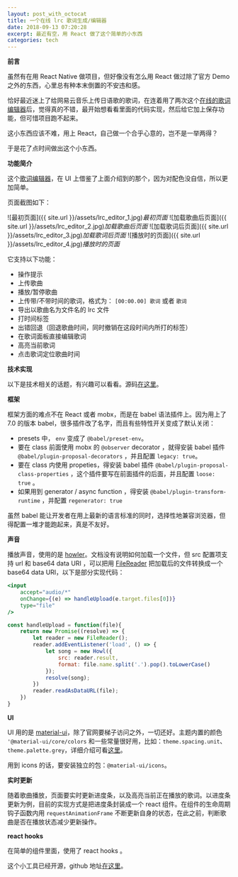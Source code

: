 ```yaml
---
layout: post_with_octocat
title: 一个在线 lrc 歌词生成/编辑器
date: 2018-09-13 07:20:28
excerpt: 最近有空，用 React 做了这个简单的小东西
categories: tech
---
```


**前言**

虽然有在用 React Native 做项目，但好像没有怎么用 React 做过除了官方 Demo 之外的东西，心里总有种本末倒置的不安违和感。

恰好最近迷上了给网易云音乐上传日语歌的歌词，在连着用了两次这个[在线的歌词编辑器](http://heysh.xyz/hieda-lrc-editor/)后，觉得真的不错，最开始想看看里面的代码实现，然后给它加上保存功能，但可惜项目跑不起来。

这小东西应该不难，用上 React，自己做一个合乎心意的，岂不是一举两得？

于是花了点时间做出这个小东西。

**功能简介**

这个[歌词编辑器](https://judes.me/lrc_editor/)，在 UI 上借鉴了上面介绍到的那个，因为对配色没自信，所以更加简单。

页面截图如下：

![最初页面]({{ site.url }}/assets/lrc_editor_1.jpg)*最初页面*
![加载歌曲后页面]({{ site.url }}/assets/lrc_editor_2.jpg)*加载歌曲后页面*
![加载歌词后页面]({{ site.url }}/assets/lrc_editor_3.jpg)*加载歌词后页面*
![播放时的页面]({{ site.url }}/assets/lrc_editor_4.jpg)*播放时的页面*

它支持以下功能：

- 操作提示
- 上传歌曲
- 播放/暂停歌曲
- 上传带/不带时间的歌词，格式为： `[00:00.00] 歌词` 或者 `歌词`
- 导出以歌曲名为文件名的 lrc 文件
- 打时间标签
- 出错回退（回退歌曲时间，同时撤销在这段时间内所打的标签）
- 在歌词面板直接编辑歌词
- 高亮当前歌词
- 点击歌词定位歌曲时间

**技术实现**

以下是技术相关的话题，有兴趣可以看看。源码[在这里](https://github.com/yiyizym/lrc_editor)。

**框架**

框架方面的难点不在 React 或者 mobx，而是在 babel 语法插件上。因为用上了 7.0 的版本 babel，很多插件改了名字，而且有些特性开关变成了默认关闭：

- presets 中， `env`  变成了 `@babel/preset-env`。
- 要在 class 前面使用 mobx 的 `@observer` decorator ，就得安装 babel 插件 `@babel/plugin-proposal-decorators` ，并且配置 `legacy: true`。
- 要在 class 内使用 propeties，得安装 babel 插件 `@babel/plugin-proposal-class-properties` ，这个插件要写在前面插件的后面，并且配置 `loose: true` 。
- 如果用到 generator / async function ，得安装 `@babel/plugin-transform-runtime` ，并配置 `regenerator: true`

虽然 babel 能让开发者在用上最新的语言标准的同时，选择性地兼容浏览器，但得配置一堆才能跑起来，真是不友好。

**声音**

播放声音，使用的是 [howler](https://github.com/goldfire/howler.js)。文档没有说明如何加载一个文件，但 src 配置项支持 url 和 base64 data URI ，可以把用 [FileReader](https://developer.mozilla.org/en-US/docs/Web/API/FileReader/readAsDataURL) 把加载后的文件转换成一个 base64 data URI，以下是部分实现代码：
```jsx
<input
    accept="audio/*"
    onChange={(e) => handleUpload(e.target.files[0])}
    type="file"
/>
```
```javascript
const handleUpload = function(file){
    return new Promise((resolve) => {
        let reader = new FileReader();
        reader.addEventListener('load', () => {
            let song = new Howl({
                src: reader.result,
                format: file.name.split('.').pop().toLowerCase()
            });
            resolve(song);
        })
        reader.readAsDataURL(file);
    })
}
```

**UI**

UI 用的是 [material-ui](https://material-ui.com/)，除了官网要梯子访问之外，一切还好。主题内置的颜色 `'@material-ui/core/colors` 和一些常量很好用，比如：`theme.spacing.unit`、`theme.palette.grey`，详细介绍可看[这里](https://material-ui.com/customization/default-theme/)。

用到 icons 的话，要安装独立的包：`@material-ui/icons`。

**实时更新**

随着歌曲播放，页面要实时更新进度条，以及高亮当前正在播放的歌词。以进度条更新为例，目前的实现方式是把进度条封装成一个 react 组件。在组件的生命周期钩子函数内用 `requestAnimationFrame` 不断更新自身的状态，在此之前，判断歌曲是否在播放状态减少更新操作。

**react hooks**

在简单的组件里面，使用了 react hooks 。

这个小工具已经开源，github 地址[在这里](https://github.com/yiyizym/lrc_editor)。